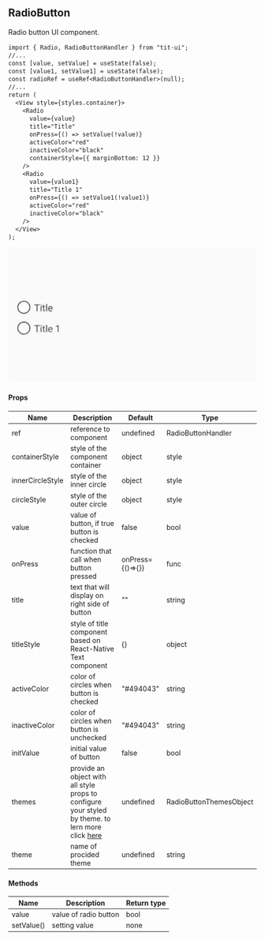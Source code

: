 ## RadioButton

Radio button UI component.

```tsx
import { Radio, RadioButtonHandler } from "tit-ui";
//...
const [value, setValue] = useState(false);
const [value1, setValue1] = useState(false);
const radioRef = useRef<RadioButtonHandler>(null);
//...
return (
  <View style={styles.container}>
    <Radio
      value={value}
      title="Title"
      onPress={() => setValue(!value)}
      activeColor="red"
      inactiveColor="black"
      containerStyle={{ marginBottom: 12 }}
    />
    <Radio
      value={value1}
      title="Title 1"
      onPress={() => setValue1(!value1)}
      activeColor="red"
      inactiveColor="black"
    />
  </View>
);
```

![alt radio](https://github.com/blnaxblachbl/tit-ui/blob/main/gifs/radioButtons.gif?raw=true)

#### Props

| Name             | Description                                                                                                                               | Default          | Type                    |
| ---------------- | ----------------------------------------------------------------------------------------------------------------------------------------- | ---------------- | ----------------------- |
| ref              | reference to component                                                                                                                    | undefined        | RadioButtonHandler      |
| containerStyle   | style of the component container                                                                                                          | object           | style                   |
| innerCircleStyle | style of the inner circle                                                                                                                 | object           | style                   |
| circleStyle      | style of the outer circle                                                                                                                 | object           | style                   |
| value            | value of button, if true button is checked                                                                                                | false            | bool                    |
| onPress          | function that call when button pressed                                                                                                    | onPress={()=>{}} | func                    |
| title            | text that will display on right side of button                                                                                            | ""               | string                  |
| titleStyle       | style of title component based on React-Native Text component                                                                             | {}               | object                  |
| activeColor      | color of circles when button is checked                                                                                                   | "#494043"        | string                  |
| inactiveColor    | color of circles when button is unchecked                                                                                                 | "#494043"        | string                  |
| initValue        | initial value of button                                                                                                                   | false            | bool                    |
| themes           | provide an object with all style props to configure your styled by theme. to lern more click [here](https://tit-ui.github.io/docs/themes) | undefined        | RadioButtonThemesObject |
| theme            | name of procided theme                                                                                                                    | undefined        | string                  |

#### Methods

| Name       | Description           | Return type |
| ---------- | --------------------- | ----------- |
| value      | value of radio button | bool        |
| setValue() | setting value         | none        |
